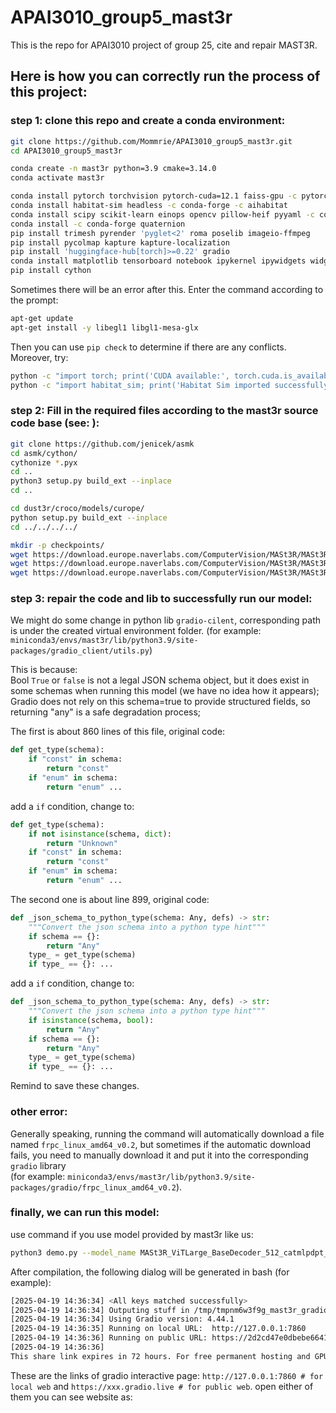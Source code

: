 # APAI3010_group5_mast3r
This is the repo for APAI3010 project of group 25, cite and repair MAST3R.

## Here is how you can correctly run the process of this project:
### step 1: clone this repo and create a conda environment:
```bash
git clone https://github.com/Mommrie/APAI3010_group5_mast3r.git
cd APAI3010_group5_mast3r
```

```bash
conda create -n mast3r python=3.9 cmake=3.14.0
conda activate mast3r
```

```bash
conda install pytorch torchvision pytorch-cuda=12.1 faiss-gpu -c pytorch -c nvidia -c conda-forge
conda install habitat-sim headless -c conda-forge -c aihabitat
conda install scipy scikit-learn einops opencv pillow-heif pyyaml -c conda-forge
conda install -c conda-forge quaternion
pip install trimesh pyrender 'pyglet<2' roma poselib imageio-ffmpeg
pip install pycolmap kapture kapture-localization
pip install 'huggingface-hub[torch]>=0.22' gradio
conda install matplotlib tensorboard notebook ipykernel ipywidgets widgetsnbextension tqdm -c conda-forge
pip install cython
```

Sometimes there will be an error after this. Enter the command according to the prompt: 
```bash
apt-get update
apt-get install -y libegl1 libgl1-mesa-glx
```

Then you can use ```pip check``` to determine if there are any conflicts. Moreover, try:
```bash
python -c "import torch; print('CUDA available:', torch.cuda.is_available()); print('CUDA Version:', torch.version.cuda); print('GPU device:', torch.cuda.get_device_name(0))"
python -c "import habitat_sim; print('Habitat Sim imported successfully. Version:', habitat_sim.__version__)"
```

### step 2: Fill in the required files according to the mast3r source code base (see: ):
```bash
git clone https://github.com/jenicek/asmk
cd asmk/cython/
cythonize *.pyx
cd ..
python3 setup.py build_ext --inplace
cd ..
```

```bash
cd dust3r/croco/models/curope/
python setup.py build_ext --inplace
cd ../../../../
```

```bash
mkdir -p checkpoints/
wget https://download.europe.naverlabs.com/ComputerVision/MASt3R/MASt3R_ViTLarge_BaseDecoder_512_catmlpdpt_metric.pth -P checkpoints/
wget https://download.europe.naverlabs.com/ComputerVision/MASt3R/MASt3R_ViTLarge_BaseDecoder_512_catmlpdpt_metric_retrieval_trainingfree.pth -P checkpoints/
wget https://download.europe.naverlabs.com/ComputerVision/MASt3R/MASt3R_ViTLarge_BaseDecoder_512_catmlpdpt_metric_retrieval_codebook.pkl -P checkpoints/
```

### step 3: repair the code and lib to successfully run our model:
We might do some change in python lib ```gradio-cilent```, corresponding path is under the created virtual environment folder. 
(for example: ```miniconda3/envs/mast3r/lib/python3.9/site-packages/gradio_client/utils.py```)

This is because: <br>
Bool ```True``` or ```false``` is not a legal JSON schema object, but it does exist in some schemas when running this model (we have no idea how it appears); <br>
Gradio does not rely on this schema=true to provide structured fields, so returning "any" is a safe degradation process;

The first is about 860 lines of this file, original code: 
```python
def get_type(schema):
    if "const" in schema:
        return "const"
    if "enum" in schema:
        return "enum" ...
```
add a ```if``` condition, change to:
```python
def get_type(schema):
    if not isinstance(schema, dict):
        return "Unknown"
    if "const" in schema:
        return "const"
    if "enum" in schema:
        return "enum" ...
```

The second one is about line 899, original code:
```python
def _json_schema_to_python_type(schema: Any, defs) -> str:
    """Convert the json schema into a python type hint"""
    if schema == {}:
        return "Any"
    type_ = get_type(schema)
    if type_ == {}: ...
```
add a ```if``` condition, change to:
```python
def _json_schema_to_python_type(schema: Any, defs) -> str:
    """Convert the json schema into a python type hint"""
    if isinstance(schema, bool):
        return "Any"
    if schema == {}:
        return "Any"
    type_ = get_type(schema)
    if type_ == {}: ...
```
Remind to save these changes.

### other error:
Generally speaking, running the command will automatically download a file named ```frpc_linux_amd64_v0.2```, but sometimes if the automatic download fails, you need to manually download it and put it into the corresponding ```gradio``` library <br>
(for example: ```miniconda3/envs/mast3r/lib/python3.9/site-packages/gradio/frpc_linux_amd64_v0.2```).

### finally, we can run this model:
use command if you use model provided by mast3r like us:
```bash
python3 demo.py --model_name MASt3R_ViTLarge_BaseDecoder_512_catmlpdpt_metric --share
```

After compilation, the following dialog will be generated in bash (for example):
```bash
[2025-04-19 14:36:34] <All keys matched successfully>
[2025-04-19 14:36:34] Outputing stuff in /tmp/tmpnm6w3f9g_mast3r_gradio_demo/b7a042df61818cd21f2f14a48aff5f86
[2025-04-19 14:36:34] Using Gradio version: 4.44.1
[2025-04-19 14:36:35] Running on local URL:  http://127.0.0.1:7860
[2025-04-19 14:36:36] Running on public URL: https://2d2cd47e0dbebe6641.gradio.live
[2025-04-19 14:36:36] 
This share link expires in 72 hours. For free permanent hosting and GPU upgrades, run `gradio deploy` from Terminal to deploy to Spaces (https://huggingface.co/spaces)
```

These are the links of gradio interactive page: ```http://127.0.0.1:7860 # for local web``` and ```https://xxx.gradio.live # for public web```.
open either of them you can see website as:

